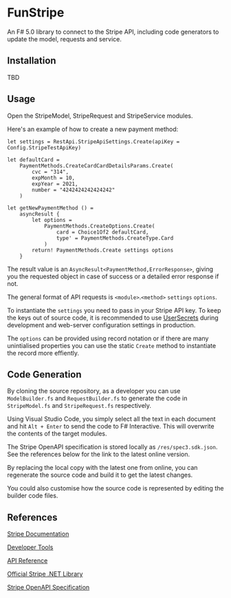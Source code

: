 # FunStripe

An F# 5.0 library to connect to the Stripe API, including code generators to update the model, requests and service.

## Installation

TBD

## Usage

Open the StripeModel, StripeRequest and StripeService modules.

Here's an example of how to create a new payment method:

```F#
let settings = RestApi.StripeApiSettings.Create(apiKey = Config.StripeTestApiKey)

let defaultCard =
    PaymentMethods.CreateCardCardDetailsParams.Create(
        cvc = "314",
        expMonth = 10,
        expYear = 2021,
        number = "4242424242424242"
    )

let getNewPaymentMethod () =
    asyncResult {
        let options = 
            PaymentMethods.CreateOptions.Create(
                card = Choice1Of2 defaultCard,
                type' = PaymentMethods.CreateType.Card
            )
        return! PaymentMethods.Create settings options
    }
```

The result value is an `AsyncResult<PaymentMethod,ErrorResponse>`, giving you the requested object in case of success or a detailed error response if not.

The general format of API requests is `<module>`.`<method>` `settings` `options`.

To instantiate the `settings` you need to pass in your Stripe API key. To keep the keys out of source code, it is recommended to use [UserSecrets](https://docs.microsoft.com/en-us/aspnet/core/security/app-secrets?view=aspnetcore-5.0&tabs=windows) during development and web-server configuration settings in production.

The `options` can be provided using record notation or if there are many unintialised properties you can use the static `Create` method to instantiate the record more effiently.

## Code Generation

By cloning the source repository, as a developer you can use `ModelBuilder.fs` and `RequestBuilder.fs` to generate the code in `StripeModel.fs` and `StripeRequest.fs` respectively.

Using Visual Studio Code, you simply select all the text in each document and hit `Alt + Enter` to send the code to F# Interactive. This will overwrite the contents of the target modules.

The Stripe OpenAPI specification is stored locally as `/res/spec3.sdk.json`. See the references below for the link to the latest online version.

By replacing the local copy with the latest one from online, you can regenerate the source code and build it to get the latest changes.

You could also customise how the source code is represented by editing the builder code files.

## References

[Stripe Documentation](https://stripe.com/docs)

[Developer Tools](https://stripe.com/docs/development)

[API Reference](https://stripe.com/docs/api)

[Official Stripe .NET Library](https://github.com/stripe/stripe-dotnet)

[Stripe OpenAPI Specification](https://raw.githubusercontent.com/stripe/openapi/master/openapi/spec3.sdk.json)

